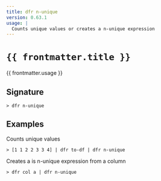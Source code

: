 ```yaml
---
title: dfr n-unique
version: 0.63.1
usage: |
  Counts unique values or creates a n-unique expression
---
```


<script>
  import { usePageFrontmatter } from '@vuepress/client';
  export default { computed: { frontmatter() { return usePageFrontmatter().value; } } }
</script>

# <code>{{ frontmatter.title }}</code>

<div style='white-space: pre-wrap;'>{{ frontmatter.usage }}</div>

## Signature

```> dfr n-unique ```

## Examples

Counts unique values
```shell
> [1 1 2 2 3 3 4] | dfr to-df | dfr n-unique
```

Creates a is n-unique expression from a column
```shell
> dfr col a | dfr n-unique
```
